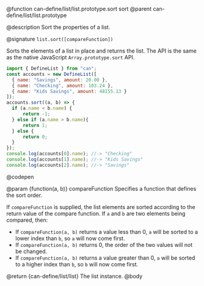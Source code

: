 @function can-define/list/list.prototype.sort sort
@parent can-define/list/list.prototype

@description Sort the properties of a list.

@signature `list.sort([compareFunction])`

Sorts the elements of a list in place and returns the list. The API is the
same as the native JavaScript `Array.prototype.sort` API.

  ```js
import { DefineList } from "can";
const accounts = new DefineList([
    { name: "Savings", amount: 20.00 },
    { name: "Checking", amount: 103.24 },
    { name: "Kids Savings", amount: 48155.13 }
]);
accounts.sort((a, b) => {
    if (a.name < b.name) {
        return -1;
    } else if (a.name > b.name){
        return 1;
    } else {
        return 0;
    }
});
console.log(accounts[0].name); //-> "Checking"
console.log(accounts[1].name); //-> "Kids Savings"
console.log(accounts[2].name); //-> "Savings"
  ```
  @codepen

  @param {function(a, b)} compareFunction Specifies a function that defines the sort order.

If `compareFunction` is supplied, the list elements are sorted according to the return
value of the compare function. If `a` and `b` are two elements being compared, then:

 - If `compareFunction(a, b)` returns a value less than 0, `a` will be sorted to
 a lower index than `b`, so `a` will now come first.
 - If `compareFunction(a, b)` returns 0, the order of the two values will not be changed.
 - If `compareFunction(a, b)` returns a value greater than 0, `a` will be sorted to
 a higher index than `b`, so `b` will now come first.

  @return {can-define/list/list} The list instance.
@body
```
